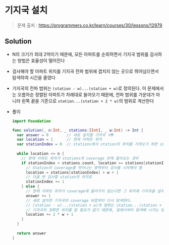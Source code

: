 # 기지국 설치

> 문제 출처 : https://programmers.co.kr/learn/courses/30/lessons/12979

## Solution

- N의 크기가 최대 2억이기 때문에, 모든 아파트를 순회하면서 기지국 범위를 검사하는 방법은 효율성이 떨어진다

- 검사해야 할 아파트 위치를 기지국 전파 범위에 겹치지 않는 곳으로 뛰어넘으면서 탐색하여 시간을 줄였다

- 기지국의 전파 범위는 `(station - w)...(station + w)`로 정의된다. 이 문제에서는 오름차순 정렬된 아파트가 차례대로 들어오기 때문에, 전파 범위를 가운데가 아니라 왼쪽 끝을 기준으로 `station...(station + 2 * w)`의 범위로 계산한다

- 풀이

  ```swift
  import Foundation
  
  func solution(_ n:Int, _ stations:[Int], _ w:Int) -> Int {
    var answer = 0        // 새로 설치할 기지국 수₩
    var location = 1      // 현재 아파트 위치
    var stationIndex = 0  // stations에서 station의 위치를 가져오기 위한 index
    
    while location <= n {
      // 현재 아파트 위치가 stations의 coverage 안에 들어오는 경우
      if stationIndex < stations.count, location >= stations[stationIndex] - w {
        // Station의 coverage를 벗어나는 영역부터 검사를 시작해야 함
        location = stations[stationIndex] + w + 1
        // 다음 번 검사할 station의 위치로
        stationIndex += 1
      } else {
        // 현재 아파트 위치가 coverage에 들어가지 않는다면 그 위치에 기지국을 설치하면 된다
        answer += 1
        // 새로 설치한 기지국의 coverage 바깥부터 다시 탐색한다.
        // (station - w)...(station + w)의 범위는 station...(station + 2 * w)의 범위와 같다
        // 기지국의 정확한 위치를 알 필요가 없기 때문에, 앞에서부터 탐색해 나가는 방법에 맞게 범위를 station 위치 뒤로 2 * w만큼의 범위로 바꿔 생각한다.
        location += 2 * w + 1
      }
    }
    
    return answer
  }
  ```

